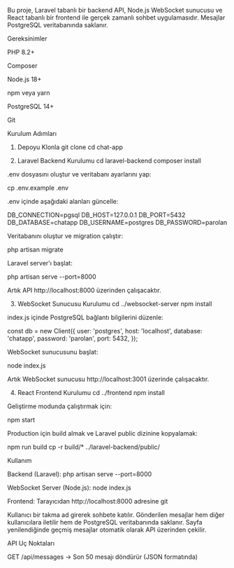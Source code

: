Bu proje, Laravel tabanlı bir backend API, Node.js WebSocket sunucusu ve React tabanlı bir frontend ile gerçek zamanlı sohbet uygulamasıdır. Mesajlar PostgreSQL veritabanında saklanır.

Gereksinimler

PHP 8.2+

Composer

Node.js 18+

npm veya yarn

PostgreSQL 14+

Git

Kurulum Adımları
1. Depoyu Klonla
git clone <repo-url>
cd chat-app

2. Laravel Backend Kurulumu
cd laravel-backend
composer install


.env dosyasını oluştur ve veritabanı ayarlarını yap:

cp .env.example .env


.env içinde aşağıdaki alanları güncelle:

DB_CONNECTION=pgsql
DB_HOST=127.0.0.1
DB_PORT=5432
DB_DATABASE=chatapp
DB_USERNAME=postgres
DB_PASSWORD=parolan


Veritabanını oluştur ve migration çalıştır:

php artisan migrate


Laravel server'ı başlat:

php artisan serve --port=8000


Artık API http://localhost:8000 üzerinden çalışacaktır.

3. WebSocket Sunucusu Kurulumu
cd ../websocket-server
npm install


index.js içinde PostgreSQL bağlantı bilgilerini düzenle:

const db = new Client({
    user: 'postgres',
    host: 'localhost',
    database: 'chatapp',
    password: 'parolan',
    port: 5432,
});


WebSocket sunucusunu başlat:

node index.js


Artık WebSocket sunucusu http://localhost:3001 üzerinde çalışacaktır.

4. React Frontend Kurulumu
cd ../frontend
npm install


Geliştirme modunda çalıştırmak için:

npm start


Production için build almak ve Laravel public dizinine kopyalamak:

npm run build
cp -r build/* ../laravel-backend/public/

Kullanım

Backend (Laravel): php artisan serve --port=8000

WebSocket Server (Node.js): node index.js

Frontend: Tarayıcıdan http://localhost:8000 adresine git

Kullanıcı bir takma ad girerek sohbete katılır. Gönderilen mesajlar hem diğer kullanıcılara iletilir hem de PostgreSQL veritabanında saklanır. Sayfa yenilendiğinde geçmiş mesajlar otomatik olarak API üzerinden çekilir.

API Uç Noktaları

GET /api/messages → Son 50 mesajı döndürür (JSON formatında)

